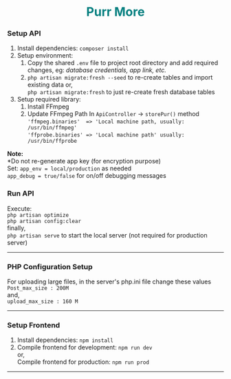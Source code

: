 <h1 align="center" style="color:teal">Purr More</h1>

### Setup API
1. Install dependencies: `composer install`
2. Setup environment:
    1. Copy the shared `.env` file to project root directory and add required changes, eg: <i>database credentials, app link, etc.</i>
    2. `php artisan migrate:fresh --seed` to re-create tables and import existing data or,  
   `php artisan migrate:fresh` to just re-create fresh database tables
3. Setup required library:
   1. Install FFmpeg 
   2. Update FFmpeg Path In `ApiController` -> `storePur()` method
   `'ffmpeg.binaries'  => 'Local machine path, usually: /usr/bin/ffmpeg'`  
   `'ffprobe.binaries' => 'Local machine path' usually: /usr/bin/ffprobe`

**Note:**   
   *Do not re-generate app key (for encryption purpose)   
   Set: `app_env = local/production` as needed  
   `app_debug = true/false` for on/off debugging messages

### Run API
Execute:  
`php artisan optimize`  
`php artisan config:clear`  
finally,  
`php artisan serve` to start the local server (not required for production server)
<hr>

### PHP Configuration Setup
For uploading large files, in the server's php.ini file change these values  
`Post_max_size : 200M`  
and,  
`upload_max_size : 160 M`

<hr>

### Setup Frontend
1. Install dependencies: `npm install`
2. Compile frontend for development: `npm run dev`  
   or,  
   Compile frontend for production: `npm run prod`
   
<hr>
